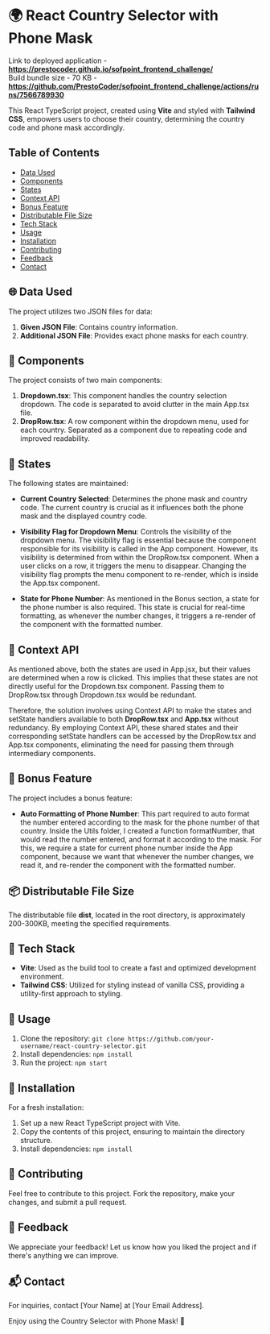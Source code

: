 # 🌍 React Country Selector with Phone Mask

Link to deployed application - **https://prestocoder.github.io/sofpoint_frontend_challenge/** <br>
Build bundle size - 70 KB - **https://github.com/PrestoCoder/sofpoint_frontend_challenge/actions/runs/7566789930**

This React TypeScript project, created using **Vite** and styled with **Tailwind CSS**, empowers users to choose their country, determining the country code and phone mask accordingly.

## Table of Contents

- [Data Used](#data-used)
- [Components](#components)
- [States](#states)
- [Context API](#context-api)
- [Bonus Feature](#bonus-feature)
- [Distributable File Size](#distributable-file-size)
- [Tech Stack](#tech-stack)
- [Usage](#usage)
- [Installation](#installation)
- [Contributing](#contributing)
- [Feedback](#feedback)
- [Contact](#contact)

## 🌐 Data Used

The project utilizes two JSON files for data:
1. **Given JSON File**: Contains country information.
2. **Additional JSON File**: Provides exact phone masks for each country.

## 🚀 Components

The project consists of two main components:

1. **Dropdown.tsx**: This component handles the country selection dropdown. The code is separated to avoid clutter in the main App.tsx file.
2. **DropRow.tsx**: A row component within the dropdown menu, used for each country. Separated as a component due to repeating code and improved readability.

## 🎨 States

The following states are maintained:

- **Current Country Selected**: Determines the phone mask and country code. The current country is crucial as it influences both the phone mask and the displayed country code.

- **Visibility Flag for Dropdown Menu**: Controls the visibility of the dropdown menu. The visibility flag is essential because the component responsible for its visibility is called in the App component. However, its visibility is determined from within the DropRow.tsx component. When a user clicks on a row, it triggers the menu to disappear. Changing the visibility flag prompts the menu component to re-render, which is inside the App.tsx component.

- **State for Phone Number**: As mentioned in the Bonus section, a state for the phone number is also required. This state is crucial for real-time formatting, as whenever the number changes, it triggers a re-render of the component with the formatted number.

## 🌟 Context API

As mentioned above, both the states are used in App.jsx, but their values are determined when a row is clicked. This implies that these states are not directly useful for the Dropdown.tsx component. Passing them to DropRow.tsx through Dropdown.tsx would be redundant.

Therefore, the solution involves using Context API to make the states and setState handlers available to both **DropRow.tsx** and **App.tsx** without redundancy. By employing Context API, these shared states and their corresponding setState handlers can be accessed by the DropRow.tsx and App.tsx components, eliminating the need for passing them through intermediary components.


## 🚀 Bonus Feature

The project includes a bonus feature:

- **Auto Formatting of Phone Number**: This part required to auto format the number entered according to the mask for the phone number of that country. Inside the Utils folder, I created a function formatNumber, that would read the number entered, and format it according to the mask.
For this, we require a state for current phone number inside the App component, because we want that whenever the number changes, we read it, and re-render the component with the formatted number.

## 📦 Distributable File Size

The distributable file **dist**, located in the root directory, is approximately 200-300KB, meeting the specified requirements.

## 🔧 Tech Stack

- **Vite**: Used as the build tool to create a fast and optimized development environment.
- **Tailwind CSS**: Utilized for styling instead of vanilla CSS, providing a utility-first approach to styling.

## 🚀 Usage

1. Clone the repository: `git clone https://github.com/your-username/react-country-selector.git`
2. Install dependencies: `npm install`
3. Run the project: `npm start`

## 🌈 Installation

For a fresh installation:

1. Set up a new React TypeScript project with Vite.
2. Copy the contents of this project, ensuring to maintain the directory structure.
3. Install dependencies: `npm install`

## 🤝 Contributing

Feel free to contribute to this project. Fork the repository, make your changes, and submit a pull request.

## 💌 Feedback

We appreciate your feedback! Let us know how you liked the project and if there's anything we can improve.

## 📬 Contact

For inquiries, contact [Your Name] at [Your Email Address].

Enjoy using the Country Selector with Phone Mask! 🚀
